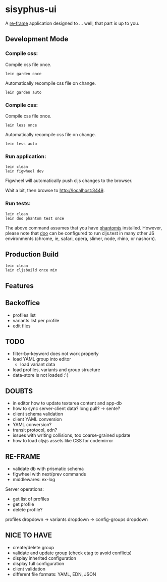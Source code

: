 # sisyphus-ui

A [re-frame](https://github.com/Day8/re-frame) application designed to ... well, that part is up to you.

## Development Mode

### Compile css:

Compile css file once.

```
lein garden once
```

Automatically recompile css file on change.

```
lein garden auto
```

### Compile css:

Compile css file once.

```
lein less once
```

Automatically recompile css file on change.

```
lein less auto
```

### Run application:

```
lein clean
lein figwheel dev
```

Figwheel will automatically push cljs changes to the browser.

Wait a bit, then browse to [http://localhost:3449](http://localhost:3449).

### Run tests:

```
lein clean
lein doo phantom test once
```

The above command assumes that you have [phantomjs](https://www.npmjs.com/package/phantomjs) installed. However, please note that [doo](https://github.com/bensu/doo) can be configured to run cljs.test in many other JS environments (chrome, ie, safari, opera, slimer, node, rhino, or nashorn). 

## Production Build

```
lein clean
lein cljsbuild once min
```

## Features
## Backoffice
- profiles list
- variants list per profile
- edit files



## TODO
- filter-by-keyword does not work properly
- load YAML group into editor
  - load variant data
- load profiles, variants and group structure
- data-store is not loaded :'(
 

## DOUBTS
- in editor how to update textarea content and app-db
- how to sync server-client data? long pull? -> sente?
- client schema validation
- client YAML conversion
- YAML conversion?
- transit protocol, edn?
- issues with writing collisions, too coarse-grained update
- how to load cljsjs assets like CSS for codemirror


## RE-FRAME
- validate db with prismatic schema
- figwheel with next/prev commands
- middlewares: ex-log

Server operations:
- get list of profiles
- get profile
- delete profile?

profiles dropdown -> variants dropdown -> config-groups dropdown


## NICE TO HAVE
- create/delete group
- validate and update group (check etag to avoid conflicts)
- display inherited configuration
- display full configuration
- client validation
- different file formats: YAML, EDN, JSON